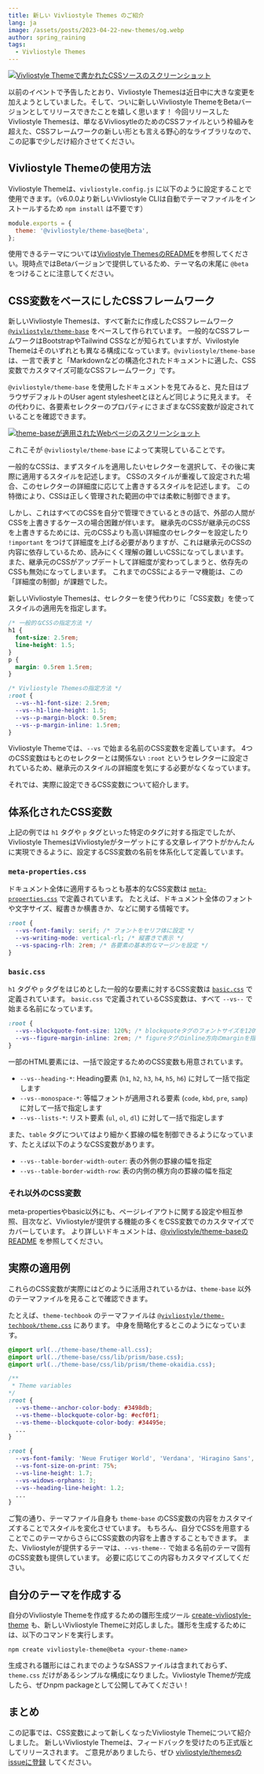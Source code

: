 ```yaml
---
title: 新しい Vivliostyle Themes のご紹介
lang: ja
image: /assets/posts/2023-04-22-new-themes/og.webp
author: spring_raining
tags:
  - Vivliostyle Themes
---
```


[![Vivliostyle Themeで書かれたCSSソースのスクリーンショット](/assets/posts/2023-04-22-new-themes/og.webp)](/assets/posts/2023-04-22-new-themes/og.webp)

以前のイベントで予告したとおり、Vivliostyle Themesは近日中に大きな変更を加えようとしていました。そして、ついに新しいVivliostyle ThemeをBetaバージョンとしてリリースできたことを嬉しく思います！ 今回リリースしたVivliostyle Themesは、単なるVivliosytleのためのCSSファイルという枠組みを超えた、CSSフレームワークの新しい形とも言える野心的なライブラリなので、この記事で少しだけ紹介させてください。

## Vivliostyle Themeの使用方法

Vivliostyle Themeは、`vivliostyle.config.js` に以下のように設定することで使用できます。（v6.0.0より新しいVivliostyle CLIは自動でテーマファイルをインストールするため `npm install` は不要です）

```js
module.exports = {
  theme: '@vivliostyle/theme-base@beta',
};
```

使用できるテーマについては[Vivliostyle ThemesのREADME](https://github.com/vivliostyle/themes)を参照してください。現時点ではBetaバージョンで提供しているため、テーマ名の末尾に `@beta` をつけることに注意してください。

## CSS変数をベースにしたCSSフレームワーク

新しいVivliostyle Themesは、すべて新たに作成したCSSフレームワーク [`@vivliostyle/theme-base`](https://github.com/vivliostyle/themes/tree/main/packages/%40vivliostyle/theme-base) をベースして作られています。
一般的なCSSフレームワークはBootstrapやTailwind CSSなどが知られていますが、Vivilostyle Themeはそのいずれとも異なる構成になっています。`@vivliostyle/theme-base` は、一言で表すと「Markdownなどの構造化されたドキュメントに適した、CSS変数でカスタマイズ可能なCSSフレームワーク」です。

`@vivliostyle/theme-base` を使用したドキュメントを見てみると、見た目はブラウザデフォルトのUser agent stylesheetとほとんど同じように見えます。
その代わりに、各要素セレクターのプロパティにさまざまなCSS変数が設定されていることを確認できます。

[![theme-baseが適用されたWebページのスクリーンショット](/assets/posts/2023-04-22-new-themes/fig-1.webp)](/assets/posts/2023-04-22-new-themes/fig-1.webp)

これこそが `@vivliostyle/theme-base` によって実現していることです。

一般的なCSSは、まずスタイルを適用したいセレクターを選択して、その後に実際に適用するスタイルを記述します。
CSSのスタイルが重複して設定された場合、このセレクターの詳細度に応じて上書きするスタイルを記述します。
この特徴により、CSSは正しく管理された範囲の中では柔軟に制御できます。

しかし、これはすべてのCSSを自分で管理できているときの話で、外部の人間がCSSを上書きするケースの場合困難が伴います。
継承先のCSSが継承元のCSSを上書きするためには、元のCSSよりも高い詳細度のセレクターを設定したり `!important` をつけて詳細度を上げる必要がありますが、これは継承元のCSSの内容に依存しているため、読みにくく理解の難しいCSSになってしまいます。
また、継承元のCSSがアップデートして詳細度が変わってしまうと、依存先のCSSも無効になってしまいます。
これまでのCSSによるテーマ機能は、この「詳細度の制御」が課題でした。

新しいVivliostyle Themesは、セレクターを使う代わりに「CSS変数」を使ってスタイルの適用先を指定します。

```css
/* 一般的なCSSの指定方法 */
h1 {
  font-size: 2.5rem;
  line-height: 1.5;
}
p {
  margin: 0.5rem 1.5rem;
}

/* Vivliostyle Themesの指定方法 */
:root {
  --vs--h1-font-size: 2.5rem;
  --vs--h1-line-height: 1.5;
  --vs--p-margin-block: 0.5rem;
  --vs--p-margin-inline: 1.5rem;
}
```

Vivliostyle Themeでは、`--vs` で始まる名前のCSS変数を定義しています。
4つのCSS変数はもとのセレクターとは関係ない `:root` というセレクターに設定されているため、継承元のスタイルの詳細度を気にする必要がなくなっています。

それでは、実際に設定できるCSS変数について紹介します。

## 体系化されたCSS変数

上記の例では `h1` タグや `p` タグといった特定のタグに対する指定でしたが、Vivliostyle ThemesはVivliostyleがターゲットにする文章レイアウトがかんたんに実現できるように、設定するCSS変数の名前を体系化して定義しています。

### `meta-properties.css`

ドキュメント全体に適用するもっとも基本的なCSS変数は [`meta-properties.css`](https://github.com/vivliostyle/themes/blob/6b516234280c1eb8e5fbce1a63ba9688cc02e72f/packages/%40vivliostyle/theme-base/css/common/meta-properties.css) で定義されています。
たとえば、ドキュメント全体のフォントや文字サイズ、縦書きか横書きか、などに関する情報です。

```css
:root {
  --vs-font-family: serif; /* フォントをセリフ体に設定 */
  --vs-writing-mode: vertical-rl; /* 縦書きで表示 */
  --vs-spacing-rlh: 2rem; /* 各要素の基本的なマージンを設定 */
}
```

### `basic.css`

`h1` タグや `p` タグをはじめとした一般的な要素に対するCSS変数は [`basic.css`](https://github.com/vivliostyle/themes/blob/6b516234280c1eb8e5fbce1a63ba9688cc02e72f/packages/%40vivliostyle/theme-base/css/common/basic.css) で定義されています。
`basic.css` で定義されているCSS変数は、すべて `--vs--` で始まる名前になっています。

```css
:root {
  --vs--blockquote-font-size: 120%; /* blockquoteタグのフォントサイズを120%に設定 */
  --vs--figure-margin-inline: 2rem; /* figureタグのinline方向のmarginを指定 */ 
}
```

一部のHTML要素には、一括で設定するためのCSS変数も用意されています。

* `--vs--heading-*`: Heading要素 (`h1`, `h2`, `h3`, `h4`, `h5`, `h6`) に対して一括で指定します
* `--vs--monospace-*`: 等幅フォントが適用される要素 (`code`, `kbd`, `pre`, `samp`) に対して一括で指定します
* `--vs--lists-*`: リスト要素 (`ul`, `ol`, `dl`) に対して一括で指定します

また、`table` タグについてはより細かく罫線の幅を制御できるようになっています、たとえば以下のようなCSS変数があります。

* `--vs--table-border-width-outer`: 表の外側の罫線の幅を指定
* `--vs--table-border-width-row`: 表の内側の横方向の罫線の幅を指定

### それ以外のCSS変数

meta-propertiesやbasic以外にも、ページレイアウトに関する設定や相互参照、目次など、Vivliostyleが提供する機能の多くをCSS変数でのカスタマイズでカバーしています。
より詳しいドキュメントは、[@vivliostyle/theme-baseのREADME](https://github.com/vivliostyle/themes/tree/main/packages/%40vivliostyle/theme-base) を参照してください。

## 実際の適用例

これらのCSS変数が実際にはどのように活用されているかは、`theme-base` 以外のテーマファイルを見ることで確認できます。

たとえば、`theme-techbook` のテーマファイルは [`@vivliostyle/theme-techbook/theme.css`](https://github.com/vivliostyle/themes/blob/main/packages/%40vivliostyle/theme-techbook/theme.css) にあります。
中身を簡略化するとこのようになっています。

```css
@import url(../theme-base/theme-all.css);
@import url(../theme-base/css/lib/prism/base.css);
@import url(../theme-base/css/lib/prism/theme-okaidia.css);

/**
 * Theme variables
*/
:root {
  --vs-theme--anchor-color-body: #3498db;
  --vs-theme--blockquote-color-bg: #ecf0f1;
  --vs-theme--blockquote-color-body: #34495e;
  ...
}

:root {
  --vs-font-family: 'Neue Frutiger World', 'Verdana', 'Hiragino Sans', sans-serif;
  --vs-font-size-on-print: 75%;
  --vs-line-height: 1.7;
  --vs-widows-orphans: 3;
  --vs--heading-line-height: 1.2;
  ...
}
```

ご覧の通り、テーマファイル自身も `theme-base` のCSS変数の内容をカスタマイズすることでスタイルを変化させています。
もちろん、自分でCSSを用意することでこのテーマからさらにCSS変数の内容を上書きすることもできます。
また、Vivliostyleが提供するテーマは、`--vs-theme--` で始まる名前のテーマ固有のCSS変数も提供しています。
必要に応じてこの内容もカスタマイズしてください。

## 自分のテーマを作成する

自分のVivliostyle Themeを作成するための雛形生成ツール [create-vivliostyle-theme](https://github.com/vivliostyle/themes/tree/main/packages/create-vivliostyle-theme) も、新しいVivliostyle Themeに対応しました。雛形を生成するためには、以下のコマンドを実行します。

```
npm create vivliostyle-theme@beta <your-theme-name>
```

生成される雛形にはこれまでのようなSASSファイルは含まれておらず、`theme.css` だけがあるシンプルな構成になりました。Vivliostyle Themeが完成したら、ぜひnpm packageとして公開してみてください！

## まとめ

この記事では、CSS変数によって新しくなったVivliostyle Themeについて紹介しました。
新しいVivliostyle Themeは、フィードバックを受けたのち正式版としてリリースされます。
ご意見がありましたら、ぜひ [vivliostyle/themesのissueに登録](https://github.com/vivliostyle/themes/issues/new) してください。

